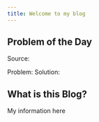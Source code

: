 ```yaml
---
title: Welcome to my blog
---
```

## Problem of the Day 
Source:

Problem: 
Solution:

## What is this Blog? 
My information here


